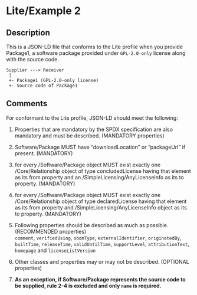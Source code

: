 # Lite/Example 2

## Description

This is a JSON-LD file that conforms to the Lite profile when you provide Package1, a software package provided under ```GPL-2.0-only``` license along with the source code.  

```
Supplier ---> Receiver
 |
 +- Package1 (GPL-2.0-only license)  
 +- Source code of Package1
```

## Comments  

For conformant to the Lite profile, JSON-LD should meet the following:  

1. Properties that are mandatory by the SPDX specification are also mandatory and must be described. (MANDATORY properties)  

2. Software/Package MUST have “downloadLocation” or “packageUrl” if present. (MANDATORY)  

3. for every /Software/Package object MUST exist exactly one /Core/Relationship object of type concludedLicense having that element as its from property and an /SimpleLicensing/AnyLicenseInfo as its to property. (MANDATORY)  

4. for every /Software/Package object MUST exist exactly one /Core/Relationship object of type declaredLicense having that element as its from property and /SimpleLicensing/AnyLicenseInfo object as its to property. (MANDATORY)  

5. Following properties should be described as much as possible. (RECOMMENDED properties)  
```comment```, ```verifiedUsing```, ```sbomType```, ```externalIdentifier```, ```originatedBy```, ```builtTime```, ```releaseTime```, ```validUntilTime```, ```supportLevel```, ```attributionText```, ```homepage``` and ```licenseListVersion```  

6. Other classes and properties may or may not be described. (OPTIONAL properties)  

7. **As an exception, if Software/Package represents the source code to be supplied, rule 2-4 is excluded and only ```name``` is required.**  